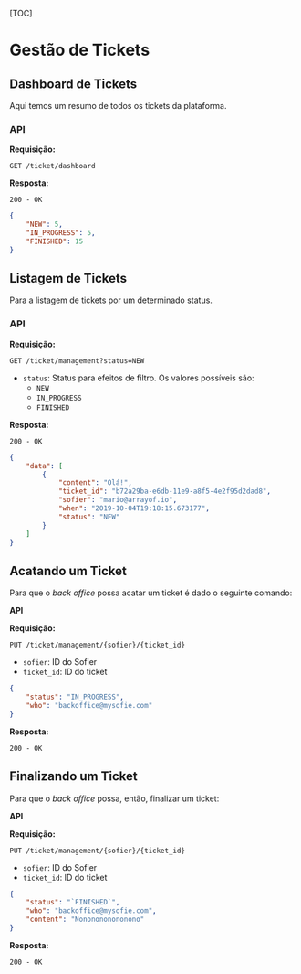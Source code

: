[TOC]

# Gestão de Tickets



## Dashboard de Tickets

Aqui temos um resumo de todos os tickets da plataforma.



### API

**Requisição:**

`GET /ticket/dashboard`



**Resposta:**

`200 - OK`



```json
{
    "NEW": 5,
    "IN_PROGRESS": 5,
    "FINISHED": 15 
}
```



## Listagem de Tickets

Para a listagem de tickets por um determinado status.



### API

**Requisição:**

`GET /ticket/management?status=NEW`

- `status`: Status para efeitos de filtro. Os valores possíveis são:
  - `NEW`
  - `IN_PROGRESS`
  - `FINISHED`

**Resposta:**

`200 - OK`



```json
{
    "data": [
        {
            "content": "Olá!",
            "ticket_id": "b72a29ba-e6db-11e9-a8f5-4e2f95d2dad8",
            "sofier": "mario@arrayof.io",
            "when": "2019-10-04T19:18:15.673177",
            "status": "NEW"
        }
    ]
}
```



##  Acatando um Ticket

Para que o *back office* possa acatar um ticket é dado o seguinte comando:

**API**

**Requisição:**

`PUT /ticket/management/{sofier}/{ticket_id}`

- `sofier`: ID do Sofier
- `ticket_id`: ID do ticket



```json
{
    "status": "IN_PROGRESS",
    "who": "backoffice@mysofie.com"
}
```



**Resposta:**

`200 - OK`



## Finalizando um Ticket

Para que o *back office* possa, então, finalizar um ticket:

**API**

**Requisição:**

`PUT /ticket/management/{sofier}/{ticket_id}`

- `sofier`: ID do Sofier
- `ticket_id`: ID do ticket



```json
{
    "status": "`FINISHED`",
    "who": "backoffice@mysofie.com",
    "content": "Nononononononono"
}
```



**Resposta:**

`200 - OK`



